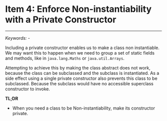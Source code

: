 # Item 4: Enforce Non-instantiability with a Private Constructor
------
*Keywords: -*  

Including a private constructor enables us to make a class non instantiable.  
We may want this to happen when we need to group a set of static fields and methods, like in `java.lang.Maths` or `java.util.Arrays`.

Attempting to achieve this by making the class abstract does not work, because the class can be subclassed and the subclass is instantiated. As a side effect using a single private constructor also prevents this class to be subclassed. Because the subclass would have no accessible superclass constructor to invoke.

**TL;DR**

* When you need a class to be Non-instantiability, make its constructor private.
